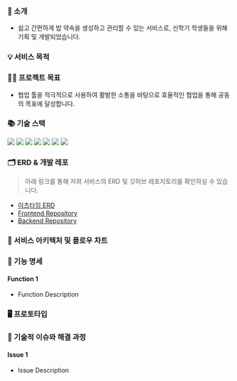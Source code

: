 
### 🔖 소개
  - 쉽고 간편하게 밥 약속을 생성하고 관리할 수 있는 서비스로, 신학기 학생들을 위해 기획 및 개발되었습니다.

### 💡 서비스 목적
 

### 🏃🏻 프로젝트 목표
  - 협업 툴을 적극적으로 사용하여 활발한 소통을 바탕으로 효율적인 협업을 통해 공동의 목표에 달성합니다.

### 📚 기술 스택

<div>
<img src="https://img.shields.io/badge/React-61DAFB?style=flat-square&logo=react&logoColor=white"/>
<img src="https://img.shields.io/badge/Redux-3178C6?style=flat-square&logo=redux&logoColor=white"/>
<img src="https://img.shields.io/badge/SpringBoot-6DB33F?style=flat-square&logo=springboot&logoColor=white"/>
<img src="https://img.shields.io/badge/MySQL-4479A1?style=flat-square&logo=mysql&logoColor=white"/>
<img src="https://img.shields.io/badge/Notion-000000?style=flat-square&logo=notion&logoColor=white"/>
<img src="https://img.shields.io/badge/Figma-F24E1E?style=flat-square&logo=figma&logoColor=white"/>
<img src="https://img.shields.io/badge/GitHub-181717?style=flat-square&logo=github&logoColor=white"/>
</div>

### 🗂️ ERD & 개발 레포
> 아래 링크를 통해 저희 서비스의 ERD 및 깃허브 레포지토리를 확인하실 수 있습니다.

- [이츠타임 ERD](https://www.erdcloud.com/d/txHpp4bQaeeqAntZJ)
- [Frontend Repository](https://github.com/goormthon-Univ/2024_BEOTKKOTTHON_TEAM_11_FE)
- [Backend Repository](https://github.com/goormthon-Univ/2024_BEOTKKOTTHON_TEAM_11_BE)

### 🌊 서비스 아키텍처 및 플로우 차트

### 🔗 기능 명세

  #### Function 1
  - Function Description

### 🖥️ 프로토타입

### 🔑 기술적 이슈와 해결 과정

  #### Issue 1
  - Issue Description
